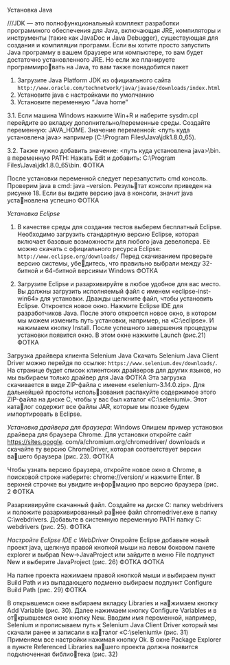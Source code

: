 Установка Java

///JDK — это полнофункциональный комплект разработки программного обеспечения для Java, включающая JRE, компиляторы и инструменты
(такие как JavaDoc и Java 
Debugger), существующая для создания и компиляции программ. Если вы хотите просто запустить Java программу в 
вашем браузере или компьютере, то вам будет достаточно 
установленного JRE. Но если же планируете программировать на Java, то вам также понадобится пакет

1. Загрузите Java Platform JDK из официального сайта
`http://www.oracle.com/technetwork/java/javase/downloads/index.html`
2. Установите java с настройками по умолчанию
3. Установите переменную “Java home”

3.1. Если машина Windows нажмите Win+R и наберите sysdm.cpl перейдите во вкладку дополнительно/переменные среды.
Создайте переменную: JAVA_HOME.
Значение переменной: <путь куда установлена java> например (C:\Program Files\Java\jdk1.8.0_65).

3.2. Также нужно добавить значение: <путь куда установлена java>\bin.
в переменную PATH: Нажать Edit и добавить: C:\Program Files\Java\jdk1.8.0_65\bin.
ФОТКА

После установки переменной следует перезапустить cmd консоль. Проверим java в cmd: java –version. Результат консоли приведен на рисунке 18.
Если вы видите версию java в консоли, значит java установлена успешно
ФОТКА

*Установка Eclipse*
1. В качестве среды для создания тестов выберем бесплатный Eclipse.
Необходимо загрузить стандартную версию Eclipse, 
которая включает базовые возможности для любого 
java девелопера. Её можно скачать с официального ресурса Eclipse: `http://www.eclipse.org/downloads/`
Перед скачиванием проверьте версию системы, убедитесь, что правильно выбрали между 32-битной и 
64-битной версиями Windows
ФОТКА

2. Загрузите Eclipse и разархивируйте в любое удобное 
для вас место. Вы должны загрузить исполняемый файл 
с именем «eclipse-inst-win64» для установки. Дважды 
щелкните файл, чтобы установить Eclipse. Откроется 
новое окно. Нажмите Eclipse IDE для разработчиков 
Java. После этого откроется новое окно, в котором мы 
можем изменить путь установки, например, на «C:\eclipse». И нажимаем кнопку Install. После успешного 
завершения процедуры установки появится окно. В 
этом окне нажмите Launch (рис.21)
ФОТКА

Загрузка драйвера клиента Selenium Java
Скачать Selenium Java Client Driver можно перейдя по 
ссылке: `https://www.selenium.dev/downloads/`.
На странице будет список клиентских драйверов для 
других языков, но мы выбираем только драйвер для Java 
ФОТКА
Эта загрузка скачивается в виде ZIP-файла с именем 
«selenium-3.14.0.zip». Для дальнейшей простоты использования распакуйте содержимое этого ZIP-файла на диске C, 
чтобы у вас был каталог «C:\selenium\». Этот каталог содержит все файлы JAR, которые мы позже будем 
импортировать в Eclipse.

*Установка драйвера для браузера*: Windows
Опишем пример установки драйвера для браузера 
Chrome. Для установки откройте сайт https://sites.google.
com/a/chromium.org/chromedriver/ downloads и скачайте ту 
версию ChromeDriver, которая соответствует версии вашего браузера (рис. 23).
ФОТКА

Чтобы узнать версию браузера, откройте новое окно 
в Chrome, в поисковой строке наберите: chrome://version/ 
и нажмите Enter. В верхней строчке вы увидите информацию про версию браузера (рис. 2
ФОТКА

Разархивируйте скачанный файл. Создайте на диске 
C: папку webdrivers и положите разархивированный ранее файл chromedriver.exe в папку C:\webdrivers.
Добавьте в системную переменную PATH папку C:\
webdrivers (рис. 25).
ФОТКА

*Настройте Eclipse IDE с WebDriver*
Откройте Eclipse добавьте новый проект java, щелкнув 
правой кнопкой мыши на левом боковом пакете explorer
и выбрав New->JavaProject или зайдите в меню File подпункт New и выберите JavaProject (рис. 26)
ФОТКА
ФОТКА

На папке проекта нажимаем правой кнопкой мыши и 
выбираем пункт Build Path и из выпадающего подменю 
выбираем подпункт Configure Build Path (рис. 29)
ФОТКА

В открывшемся окне выбираем вкладку Libraries и нажимаем кнопку Add Variable (рис. 30).
Далее нажимаем кнопку Configure Variables и в открывшемся окне кнопку New. Вводим имя переменной, 
например, Selenium и прописываем путь к Selenium Java 
Client Driver который мы скачали ранее и записали в каталог «C:\selenium\» (рис. 31)
Применяем все настройки нажимая кнопку Ok. В 
окне Package Explorer в пункте Referenced Libraries вашего проекта должна появится подключенная библиотека (рис. 32)
